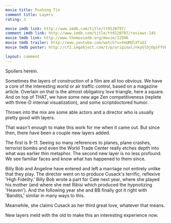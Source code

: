 ```yaml
---
movie title: Pushing Tin
comment title: Layers
rating: 3

movie imdb link: http://www.imdb.com/title/tt0120797/
comment imdb link: http://www.imdb.com/title/tt0120797/reviews-145
movie tmdb link: http://www.themoviedb.org/movie/12596
movie tmdb trailer: http://www.youtube.com/watch?v=YmUMdlXTsGI
movie tmdb poster: http://cf2.imgobject.com/t/p/original/nkyGlOjOgsFfVbcXryv6zcbmWZT.jpg

layout: comment
---
```


Spoilers herein.

Sometimes the layers of construction of a film are all too obvious. We have a core of the  interesting world or air traffic control, based on a magazine article. Overlain on that is  the almost obligatory love triangle, here a square. And on top of THAT, we have some  new age Zen competitiveness (replete with three-D internal visualization), and some  scriptdoctored humor.

Thrown into the mix are some able actors and a director who is usually pretty good with  layers.

That wasn't enough to make this work for me when it came out. But since then, there  have been a couple new layers added.

The first is 9-11. Seeing so many references to planes, plane crashes, terrorist bombs  and even the World Trade Center really etches depth into what was earlier thin metaphor.  The second new layer is no less profound. We see familiar faces and know what has  happened to them since.

Billy Bob and Angeline have entered and left a marriage not entirely unlike that they play.  The director went on to produce Cusack's terrific, reflexive 'High Fidelity.' Billy Bob wrote  a part for Cate next year, where she played his mother (and where she met Ribisi which  produced the hypnotizing 'Heaven'). And the following year she and BB finally got it right  with 'Bandits,' similar in many ways to this.

Meanwhile, she claims Cusack as her third great love, whatever that means.

New layers meld with the old to make this an interesting experience now.